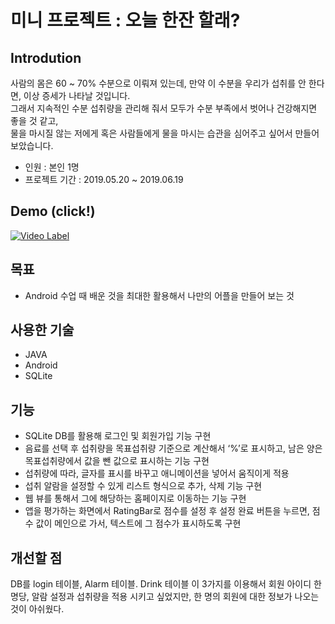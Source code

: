 # 미니 프로젝트 : 오늘 한잔 할래?

## Introdution
사람의 몸은 60 ~ 70% 수분으로 이뤄져 있는데, 만약 이 수분을 우리가 섭취를 안 한다면, 이상 증세가 나타날 것입니다.<br/>
그래서 지속적인 수분 섭취량을 관리해 줘서 모두가 수분 부족에서 벗어나 건강해지면 좋을 것 같고,</br>
물을 마시질 않는 저에게 혹은 사람들에게 물을 마시는 습관을 심어주고 싶어서 만들어 보았습니다.
- 인원 : 본인 1명
- 프로젝트 기간 : 2019.05.20 ~ 2019.06.19

## Demo (click!)
[![Video Label](https://user-images.githubusercontent.com/47416686/93571597-a6c9a200-f9cf-11ea-95f0-e16640f0ec85.png)](https://youtu.be/CaO9o2nBiTo)


## 목표
- Android 수업 때 배운 것을 최대한 활용해서 나만의 어플을 만들어 보는 것


## 사용한 기술
- JAVA
- Android
- SQLite


## 기능
- SQLite DB를 활용해 로그인 및 회원가입 기능 구현
- 음료를 선택 후 섭취량을 목표섭취량 기준으로 계산해서 ‘%’로 표시하고, 남은 양은 목표섭취량에서 값을 뺀 값으로 표시하는 기능 구현
- 섭취량에 따라, 글자를 표시를 바꾸고 애니메이션을 넣어서 움직이게 적용
- 섭취 알람을 설정할 수 있게 리스트 형식으로 추가, 삭제 기능 구현 
- 웹 뷰를 통해서 그에 해당하는 홈페이지로 이동하는 기능 구현
- 앱을 평가하는 화면에서 RatingBar로 점수를 설정 후 설정 완료 버튼을 누르면, 점수 값이 메인으로 가서, 텍스트에 그 점수가 표시하도록 구현


## 개선할 점
DB를 login 테이블, Alarm 테이블. Drink 테이블 이 3가지를 이용해서 회원 아이디 한 명당,
알람 설정과 섭취량을 적용 시키고 싶었지만, 한 명의 회원에 대한 정보가 나오는 것이 아쉬웠다.
